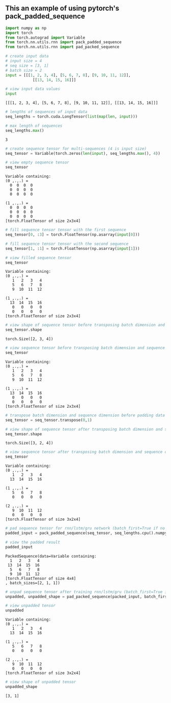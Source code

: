 
## This an example of using pytorch's pack_padded_sequence


```python
import numpy as np
import torch
from torch.autograd import Variable
from torch.nn.utils.rnn import pack_padded_sequence
from torch.nn.utils.rnn import pad_packed_sequence
```


```python
# create input data
# input size = 4
# seq size = [3, 1]
# batch size = 2
input = [[[1, 2, 3, 4], [5, 6, 7, 8], [9, 10, 11, 12]], 
            [[13, 14, 15, 16]]]
```


```python
# view input data values
input
```




    [[[1, 2, 3, 4], [5, 6, 7, 8], [9, 10, 11, 12]], [[13, 14, 15, 16]]]




```python
# lengths of sequences of input data
seq_lengths = torch.cuda.LongTensor(list(map(len, input)))
```


```python
# max length of sequences
seq_lengths.max()
```




    3




```python
# create sequence tensor for multi-sequences (4 is input size)
seq_tensor = Variable(torch.zeros(len(input), seq_lengths.max(), 4))
```


```python
# view empty sequence tensor
seq_tensor
```




    Variable containing:
    (0 ,.,.) = 
      0  0  0  0
      0  0  0  0
      0  0  0  0
    
    (1 ,.,.) = 
      0  0  0  0
      0  0  0  0
      0  0  0  0
    [torch.FloatTensor of size 2x3x4]




```python
# fill sequence tensor tensor with the first sequence
seq_tensor[0, :3] = torch.FloatTensor(np.asarray(input[0]))
```


```python
# fill sequence tensor tensor with the second sequence
seq_tensor[1, :1] = torch.FloatTensor(np.asarray(input[1]))
```


```python
# view filled sequence tensor
seq_tensor
```




    Variable containing:
    (0 ,.,.) = 
       1   2   3   4
       5   6   7   8
       9  10  11  12
    
    (1 ,.,.) = 
      13  14  15  16
       0   0   0   0
       0   0   0   0
    [torch.FloatTensor of size 2x3x4]




```python
# view shape of sequence tensor before transposing batch dimension and sequence dimension
seq_tensor.shape
```




    torch.Size([2, 3, 4])




```python
# view sequence tensor before transposing batch dimension and sequence dimension
seq_tensor
```




    Variable containing:
    (0 ,.,.) = 
       1   2   3   4
       5   6   7   8
       9  10  11  12
    
    (1 ,.,.) = 
      13  14  15  16
       0   0   0   0
       0   0   0   0
    [torch.FloatTensor of size 2x3x4]




```python
# transpose batch dimension and sequence dimension before padding data
seq_tensor = seq_tensor.transpose(0,1)
```


```python
# view shape of sequence tensor after transposing batch dimension and sequence dimension
seq_tensor.shape
```




    torch.Size([3, 2, 4])




```python
# view sequence tensor after transposing batch dimension and sequence dimension
seq_tensor
```




    Variable containing:
    (0 ,.,.) = 
       1   2   3   4
      13  14  15  16
    
    (1 ,.,.) = 
       5   6   7   8
       0   0   0   0
    
    (2 ,.,.) = 
       9  10  11  12
       0   0   0   0
    [torch.FloatTensor of size 3x2x4]




```python
# pad sequence tensor for rnn/lstm/gru network (batch_first=True if no transposing)
padded_input = pack_padded_sequence(seq_tensor, seq_lengths.cpu().numpy(), batch_first=False)
```


```python
# view the padded result
padded_input
```




    PackedSequence(data=Variable containing:
      1   2   3   4
     13  14  15  16
      5   6   7   8
      9  10  11  12
    [torch.FloatTensor of size 4x4]
    , batch_sizes=[2, 1, 1])




```python
# unpad sequence tensor after training rnn/lstm/gru (batch_first=True if no transposing)
unpadded, unpadded_shape = pad_packed_sequence(packed_input, batch_first=False)
```


```python
# view unpadded tensor
unpadded
```




    Variable containing:
    (0 ,.,.) = 
       1   2   3   4
      13  14  15  16
    
    (1 ,.,.) = 
       5   6   7   8
       0   0   0   0
    
    (2 ,.,.) = 
       9  10  11  12
       0   0   0   0
    [torch.FloatTensor of size 3x2x4]




```python
# view shape of unpadded tensor
unpadded_shape
```




    [3, 1]


